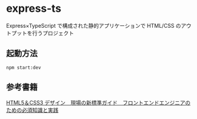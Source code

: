 # express-ts

Express×TypeScript で構成された静的アプリケーションで HTML/CSS のアウトプットを行うプロジェクト

## 起動方法

`npm start:dev`

## 参考書籍

[HTML5＆CSS3 デザイン　現場の新標準ガイド　フロントエンドエンジニアのための必須知識と実践](https://www.amazon.co.jp/dp/B074YZP1RC/ref=dp-kindle-redirect?_encoding=UTF8&btkr=1)
